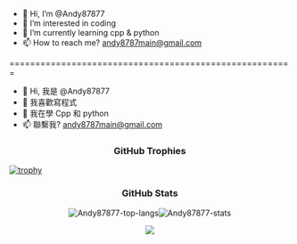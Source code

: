 - 👋 Hi, I’m @Andy87877
- 👀 I’m interested in coding
- 🌱 I’m currently learning cpp & python
- 📫 How to reach me? andy8787main@gmail.com

=======================================================

- 👋 Hi, 我是 @Andy87877
- 👀 我喜歡寫程式
- 🌱 我在學 Cpp 和 python
- 📫 聯繫我? andy8787main@gmail.com

<h3 align="center">GitHub Trophies</h3>

[![trophy](https://github-profile-trophy.vercel.app/?username=Andy87877&theme=onedark&column=8&margin-w=2&margin-h=2&no-frame=true)](https://github.com/ryo-ma/github-profile-trophy)

<h3 align="center">GitHub Stats</h3>

<p align="center"><img align="center" src="https://github-readme-stats.vercel.app/api/top-langs?username=Andy87877&layout=compact&langs_count=7&theme=slateorange&title_color=e3bb18&icon_color=e3bb18&bg_color=151515&border_color=323232" alt="Andy87877-top-langs" /><img align="center" src="https://github-readme-stats.vercel.app/api?username=Andy87877&show_icons=true&count_private=true&theme=slateorange&title_color=e3bb18&icon_color=e3bb18&bg_color=151515&border_color=323232" alt="Andy87877-stats" /></p>

<p align="center"><img align="center" src="https://github-readme-streak-stats.herokuapp.com/?user=Andy87877&theme=dark&ring=e3bb18&fire=e3bb18&currStreakLabel=e3bb18&border=323232%22%20alt=%22goodjack-streak-stats" /></p>

<!---
Andy87877/Andy87877 is a ✨ special ✨ repository because its `README.md` (this file) appears on your GitHub profile.
You can click the Preview link to take a look at your changes.


--->
